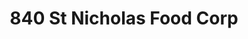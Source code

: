 ---
title: "840 St Nicholas Food Corp"
url: /new-york/840-st-nicholas-food-corp/
shop: convenience
---